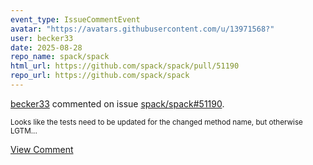 ```yaml
---
event_type: IssueCommentEvent
avatar: "https://avatars.githubusercontent.com/u/13971568?"
user: becker33
date: 2025-08-28
repo_name: spack/spack
html_url: https://github.com/spack/spack/pull/51190
repo_url: https://github.com/spack/spack
---
```


<a href='https://github.com/becker33' target='_blank'>becker33</a> commented on issue <a href='https://github.com/spack/spack/pull/51190' target='_blank'>spack/spack#51190</a>.

<small>Looks like the tests need to be updated for the changed method name, but otherwise LGTM...</small>

<a href='https://github.com/spack/spack/pull/51190' target='_blank'>View Comment</a>